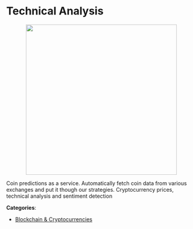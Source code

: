 # Technical Analysis
<p align="center">
    <img width="400" src="https://raw.githubusercontent.com/apis-list/apis-list/apis/technical-analysis/logo_256x256.png" />
</p>

Coin predictions as a service. Automatically fetch coin data from various exchanges and put it though our strategies. Cryptocurrency prices, technical analysis and sentiment detection



**Categories**:
- [Blockchain & Cryptocurrencies](https://github.com/apis-list/apis-list#blockchain-and-cryptocurrencies)



